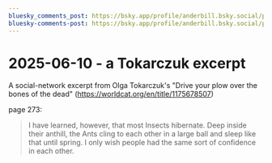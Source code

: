 ```yaml
---
bluesky_comments_post: https://bsky.app/profile/anderbill.bsky.social/post/3lrbt7t2osa2n
bluesky-comments-post: https://bsky.app/profile/anderbill.bsky.social/post/3lrbqt4kgvm2m
---
```

# 2025-06-10 - a Tokarczuk excerpt  

A social-network excerpt from Olga Tokarczuk's "Drive your plow over the bones of the dead" (<https://worldcat.org/en/title/1175678507>)  

page 273:  
> I have learned, however, that most Insects hibernate. Deep inside their anthill, the Ants cling to each other in a large ball and sleep like that until spring. I only wish people had the same sort of confidence in each other.  


